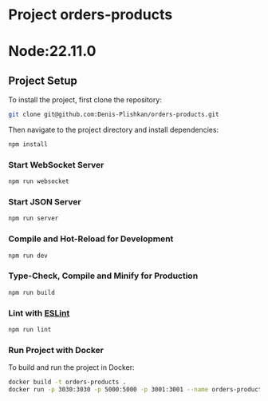 # Project orders-products

# Node:22.11.0

## Project Setup

To install the project, first clone the repository:

```sh
git clone git@github.com:Denis-Plishkan/orders-products.git
```

Then navigate to the project directory and install dependencies:

```sh
npm install
```

### Start WebSocket Server

```sh
npm run websocket
```

### Start JSON Server

```sh
npm run server
```

### Compile and Hot-Reload for Development

```sh
npm run dev
```

### Type-Check, Compile and Minify for Production

```sh
npm run build
```

### Lint with [ESLint](https://eslint.org/)

```sh
npm run lint
```

### Run Project with Docker

To build and run the project in Docker:

```sh
docker build -t orders-products .
docker run -p 3030:3030 -p 5000:5000 -p 3001:3001 --name orders-products orders-products
```



